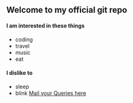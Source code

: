 ## Welcome to my official git repo

#### I am interested in these things
* coding
* travel
* music
* eat

#### I dislike to
- sleep
- blink
[Mail your Queries here](asdmail045@gmail.com)
